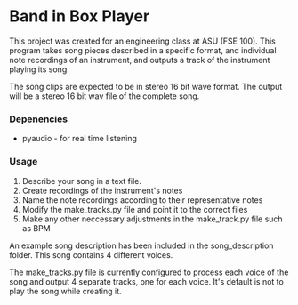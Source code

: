 # Band in Box Player

This project was created for an engineering class at ASU (FSE 100). This program takes song pieces described in a specific format, and individual note recordings of an instrument, and outputs a track of the instrument playing its song.

The song clips are expected to be in stereo 16 bit wave format. The output will be a stereo 16 bit wav file of the complete song.

### Depenencies
+ pyaudio - for real time listening

### Usage
1. Describe your song in a text file.
2. Create recordings of the instrument's notes
3. Name the note recordings according to their representative notes
4. Modify the make_tracks.py file and point it to the correct files
5. Make any other neccessary adjustments in the make_track.py file such as BPM

An example song description has been included in the song_description folder. This song contains 4 different voices.

The make_tracks.py file is currently configured to process each voice of the song and output 4 separate tracks, one for each voice. It's default is not to play the song while creating it.
